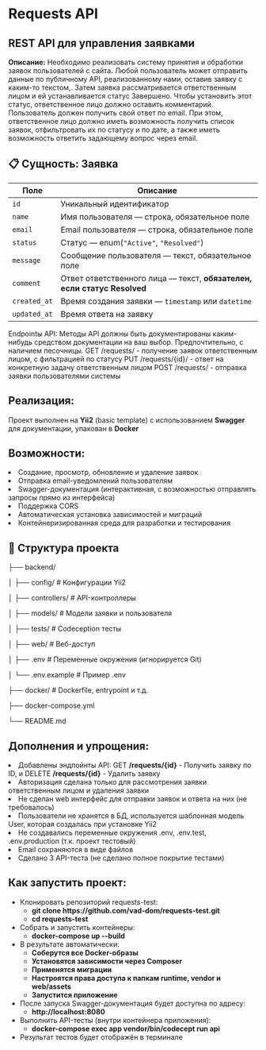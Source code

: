 <h1>Requests API</h1>
<h2>REST API для управления заявками</h2>

<b>Описание:</b>
Необходимо реализовать систему принятия и обработки заявок пользователей с сайта. Любой пользователь может отправить данные по публичному API, реализованному нами, оставив заявку с каким-то текстом,. Затем заявка рассматривается ответственным лицом и ей устанавливается статус Завершено. Чтобы установить этот статус, ответственное лицо должно оставить комментарий. Пользователь должен получить свой ответ по email.
При этом, ответственное лицо должно иметь возможность получить список заявок, отфильтровать их по статусу и по дате, а также иметь возможность ответить задающему вопрос через email.

<h2>📋 Сущность: Заявка</h2>

<table>
  <thead>
    <tr>
      <th>Поле</th>
      <th>Описание</th>
    </tr>
  </thead>
  <tbody>
    <tr>
      <td><code>id</code></td>
      <td>Уникальный идентификатор</td>
    </tr>
    <tr>
      <td><code>name</code></td>
      <td>Имя пользователя — строка, обязательное поле</td>
    </tr>
    <tr>
      <td><code>email</code></td>
      <td>Email пользователя — строка, обязательное поле</td>
    </tr>
    <tr>
      <td><code>status</code></td>
      <td>Статус — enum(<code>"Active"</code>, <code>"Resolved"</code>)</td>
    </tr>
    <tr>
      <td><code>message</code></td>
      <td>Сообщение пользователя — текст, обязательное поле</td>
    </tr>
    <tr>
      <td><code>comment</code></td>
      <td>Ответ ответственного лица — текст, <strong>обязателен, если статус Resolved</strong></td>
    </tr>
    <tr>
      <td><code>created_at</code></td>
      <td>Время создания заявки — <code>timestamp</code> или <code>datetime</code></td>
    </tr>
    <tr>
      <td><code>updated_at</code></td>
      <td>Время ответа на заявку</td>
    </tr>
  </tbody>
</table>

Endpointы API:
Методы API должны быть документированы каким-нибудь средством документации на ваш выбор. Предпочтительно, с наличием песочницы.
GET /requests/ - получение заявок ответственным лицом, с фильтрацией по статусу
PUT /requests/{id}/ - ответ на конкретную задачу ответственным лицом
POST /requests/ - отправка заявки пользователями системы

<h2>Реализация:</h2>
<p>Проект выполнен на <b>Yii2</b> (basic template) с использованием <b>Swagger</b> для документации, упакован в <b>Docker</b></p>

<h2>Возможности:</h2>
  <li>Создание, просмотр, обновление и удаление заявок</li>
  <li>Отправка email-уведомлений пользователям</li>
  <li>Swagger-документация (интерактивная, с возможностью отправлять запросы прямо из интерфейса)</li>
  <li>Поддержка CORS</li>
  <li>Автоматическая установка зависимостей и миграций</li>
  <li>Контейнеризированная среда для разработки и тестирования</li>

<h2>📂 Структура проекта</h2>
<p>├── backend/</p>
<p>│   ├── config/       # Конфигурации Yii2</p>
<p>│   ├── controllers/  # API-контроллеры</p>
<p>│   ├── models/       # Модели заявки и пользователя</p>
<p>│   ├── tests/        # Codeception тесты</p>
<p>│   ├── web/          # Веб-доступ</p>
<p>│   ├── .env          # Переменные окружения (игнорируется Git)</p>
<p>│   └── .env.example  # Пример .env</p>
<p>├── docker/           # Dockerfile, entrypoint и т.д.</p>
<p>├── docker-compose.yml</p>
<p>└── README.md</p>

  
<h2>Дополнения и упрощения:</h2>
  <li>Добавлены эндпойнты API: GET <b>/requests/{id}</b> - Получить заявку по ID, и DELETE <b>/requests/{id}</b> - Удалить заявку</li>
  <li>Авторизация сделана только для рассмотрения заявки ответственным лицом и удаления заявки</li>
  <li>Не сделан web интерфейс для отправки заявок и ответа на них (не требовалось)</li>
  <li>Пользователи не хранятся в БД, используется шаблонная модель User, которая создалась при установке Yii2</li>
  <li>Не создавались переменные окружения .env, .env.test, .env.production (т.к. проект тестовый)</li>
  <li>Email сохраняются в виде файлов</li>
  <li>Сделано 3 API-теста (не сделано полное покрытие тестами)</li>

<h2>Как запустить проект:</h2>
<ul>
  <li>
    Клонировать репозиторий requests-test: 
    <ul>
      <li><b>git clone https://github.com/vad-dom/requests-test.git</b></li>
      <li><b>cd requests-test</b></li>
    </ul>
  </li>
  <li>
    Собрать и запустить контейнеры: 
    <ul>
      <li><b>docker-compose up --build</b></li>
    </ul>
  </li>
  <li>
    В результате автоматически: 
    <ul>
      <li><b>Соберутся все Docker-образы</b></li>
      <li><b>Установятся зависимости через Composer</b></li>
      <li><b>Применятся миграции</b></li>
      <li><b>Настроятся права доступа к папкам runtime, vendor и web/assets</b></li>
      <li><b>Запустится приложение</b></li>
    </ul>
  </li>
  <li>
    После запуска Swagger-документация будет доступна по адресу: 
    <ul>
      <li><b>http://localhost:8080</b></li>
    </ul>
  </li>
  <li>
    Выполнить API-тесты (внутри контейнера приложения):
    <ul>
      <li><b>docker-compose exec app vendor/bin/codecept run api</b></li>
    </ul>
  </li>
  <li>Результат тестов будет отображён в терминале</li>
</ul>
